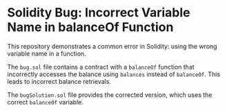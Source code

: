 # Solidity Bug: Incorrect Variable Name in balanceOf Function

This repository demonstrates a common error in Solidity: using the wrong variable name in a function.

The `bug.sol` file contains a contract with a `balanceOf` function that incorrectly accesses the balance using `balances` instead of `balanceOf`. This leads to incorrect balance retrievals.

The `bugSolution.sol` file provides the corrected version, which uses the correct `balanceOf` variable.
